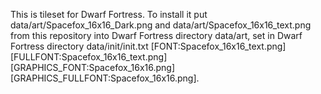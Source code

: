 This is tileset for Dwarf Fortress. To install it put data/art/Spacefox_16x16_Dark.png and data/art/Spacefox_16x16_text.png from this repository into Dwarf Fortress directory data/art, set in Dwarf Fortress directory data/init/init.txt [FONT:Spacefox_16x16_text.png] [FULLFONT:Spacefox_16x16_text.png] [GRAPHICS_FONT:Spacefox_16x16.png] [GRAPHICS_FULLFONT:Spacefox_16x16.png].
